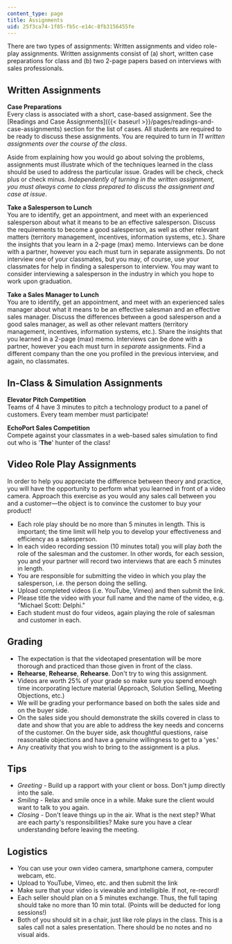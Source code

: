 ```yaml
---
content_type: page
title: Assignments
uid: 25f3ca74-1f85-fb5c-e14c-8fb3156455fe
---
```


There are two types of assignments: Written assignments and video role-play assignments. Written assignments consist of (a) short, written case preparations for class and (b) two 2-page papers based on interviews with sales professionals.

Written Assignments
-------------------

**Case Preparations**  
Every class is associated with a short, case-based assignment. See the [Readings and Case Assignments]({{< baseurl >}}/pages/readings-and-case-assignments) section for the list of cases. All students are required to be ready to discuss these assignments. You are required to turn in _11 written assignments over the course of the class_.

Aside from explaining how you would go about solving the problems, assignments must illustrate which of the techniques learned in the class should be used to address the particular issue. Grades will be check, check plus or check minus. _Independently of turning in the written assignment, you must always come to class prepared to discuss the assignment and case at issue_.

**Take a Salesperson to Lunch**  
You are to identify, get an appointment, and meet with an experienced salesperson about what it means to be an effective salesperson. Discuss the requirements to become a good salesperson, as well as other relevant matters (territory management, incentives, information systems, etc.). Share the insights that you learn in a 2-page (max) memo. Interviews can be done with a partner, however you each must turn in separate assignments. Do not interview one of your classmates, but you may, of course, use your classmates for help in finding a salesperson to interview. You may want to consider interviewing a salesperson in the industry in which you hope to work upon graduation.

**Take a Sales Manager to Lunch**  
You are to identify, get an appointment, and meet with an experienced sales manager about what it means to be an effective salesman and an effective sales manager. Discuss the differences between a good salesperson and a good sales manager, as well as other relevant matters (territory management, incentives, information systems, etc.). Share the insights that you learned in a 2-page (max) memo. Interviews can be done with a partner, however you each must turn in _separate_ assignments. Find a different company than the one you profiled in the previous interview, and again, no classmates.

In-Class & Simulation Assignments
---------------------------------

**Elevator Pitch Competition**  
Teams of 4 have 3 minutes to pitch a technology product to a panel of customers. Every team member must participate!

**EchoPort Sales Competition**  
Compete against your classmates in a web-based sales simulation to find out who is '**The**' hunter of the class!

Video Role Play Assignments
---------------------------

In order to help you appreciate the difference between theory and practice, you will have the opportunity to perform what you learned in front of a video camera. Approach this exercise as you would any sales call between you and a customer—the object is to convince the customer to buy your product!

*   Each role play should be no more than 5 minutes in length. This is important; the time limit will help you to develop your effectiveness and efficiency as a salesperson.
*   In each video recording session (10 minutes total) you will play _both_ the role of the salesman and the customer. In other words, for each session, you and your partner will record two interviews that are each 5 minutes in length.
*   You are responsible for submitting the video in which you play the salesperson, i.e. the person doing the selling.
*   Upload completed videos (i.e. YouTube, Vimeo) and then submit the link.
*   Please title the video with your full name and the name of the video, e.g. "Michael Scott: Delphi."
*   Each student must do four videos, again playing the role of salesman and customer in each.

Grading
-------

*   The expectation is that the videotaped presentation will be more thorough and practiced than those given in front of the class.
*   **Rehearse**, **Rehearse**, **Rehearse**. Don't try to wing this assignment.
*   Videos are worth 25% of your grade so make sure you spend enough time incorporating lecture material (Approach, Solution Selling, Meeting Objections, etc.)
*   We will be grading your performance based on both the sales side and on the buyer side.
*   On the sales side you should demonstrate the skills covered in class to date and show that you are able to address the key needs and concerns of the customer. On the buyer side, ask thoughtful questions, raise reasonable objections and have a genuine willingness to get to a 'yes.'
*   Any creativity that you wish to bring to the assignment is a plus.

Tips
----

*   _Greeting_ - Build up a rapport with your client or boss. Don't jump directly into the sale.
*   _Smiling_ - Relax and smile once in a while. Make sure the client would want to talk to you again.
*   _Closing_ - Don't leave things up in the air. What is the next step? What are each party's responsibilities? Make sure you have a clear understanding before leaving the meeting.

Logistics
---------

*   You can use your own video camera, smartphone camera, computer webcam, etc.
*   Upload to YouTube, Vimeo, etc. and then submit the link
*   Make sure that your video is viewable and intelligible. If not, re-record!
*   Each seller should plan on a 5 minutes exchange. Thus, the full taping should take no more than 10 min total. (Points will be deducted for long sessions!)
*   Both of you should sit in a chair, just like role plays in the class. This is a sales call not a sales presentation. There should be no notes and no visual aids.